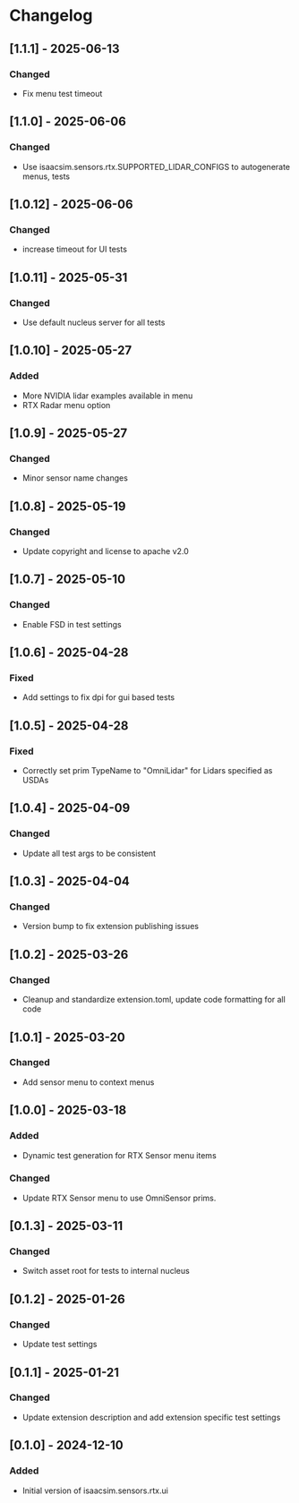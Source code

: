 # Changelog

## [1.1.1] - 2025-06-13
### Changed
- Fix menu test timeout

## [1.1.0] - 2025-06-06
### Changed
- Use isaacsim.sensors.rtx.SUPPORTED_LIDAR_CONFIGS to autogenerate menus, tests

## [1.0.12] - 2025-06-06
### Changed
- increase timeout for UI tests

## [1.0.11] - 2025-05-31
### Changed
- Use default nucleus server for all tests

## [1.0.10] - 2025-05-27
### Added
- More NVIDIA lidar examples available in menu
- RTX Radar menu option

## [1.0.9] - 2025-05-27
### Changed
- Minor sensor name changes

## [1.0.8] - 2025-05-19
### Changed
- Update copyright and license to apache v2.0

## [1.0.7] - 2025-05-10
### Changed
- Enable FSD in test settings

## [1.0.6] - 2025-04-28
### Fixed
- Add settings to fix dpi for gui based tests

## [1.0.5] - 2025-04-28
### Fixed
- Correctly set prim TypeName to "OmniLidar" for Lidars specified as USDAs

## [1.0.4] - 2025-04-09
### Changed
- Update all test args to be consistent

## [1.0.3] - 2025-04-04
### Changed
- Version bump to fix extension publishing issues

## [1.0.2] - 2025-03-26
### Changed
- Cleanup and standardize extension.toml, update code formatting for all code

## [1.0.1] - 2025-03-20
### Changed
- Add sensor menu to context menus

## [1.0.0] - 2025-03-18
### Added
- Dynamic test generation for RTX Sensor menu items

### Changed
- Update RTX Sensor menu to use OmniSensor prims.

## [0.1.3] - 2025-03-11
### Changed
- Switch asset root for tests to internal nucleus

## [0.1.2] - 2025-01-26
### Changed
- Update test settings

## [0.1.1] - 2025-01-21
### Changed
- Update extension description and add extension specific test settings

## [0.1.0] - 2024-12-10
### Added
- Initial version of isaacsim.sensors.rtx.ui
